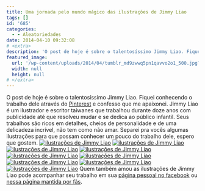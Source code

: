 ```yaml
---
title: Uma jornada pelo mundo mágico das ilustrações de Jimmy Liao
tags: []
id: '685'
categories:
  - - Aleatoriedades
date: 2014-04-10 09:32:08
# <extra>
description: 'O post de hoje é sobre o talentosíssimo Jimmy Liao. Fiquei conhecendo o trabalho dele através do Pinterest e confesso que me apaixonei. Jimmy Liao é um ilustrador e escritor taiwanes que trabalhou durante doze anos com publicidade até que resolveu mudar e se dedica ao público infantil. Seus trabalhos são ricos em detalhes, cheios de personalidade e de uma delicadeza incrível, não tem como não amar. Separei pra vocês algumas ilustrações para que possam conhecer um pouco do trabalho dele, espero que gostem. Quem também amou as ilustrações de Jimmy Liao pode acompanhar seu trabalho em sua página pessoal no facebook ou nessa página mantida por fãs.'
featured_image: 
  url: '/wp-content/uploads/2014/04/tumblr_md9zwwq5pn1qavvo2o1_500.jpg?w=650'
  width: null
  height: null
# </extra>
---
```


O post de hoje é sobre o talentosíssimo Jimmy Liao. Fiquei conhecendo o trabalho dele através do [Pinterest](https://www.pinterest.com/nunonunnal/jimmy-liao/ "Pinterest") e confesso que me apaixonei. Jimmy Liao é um ilustrador e escritor taiwanes que trabalhou durante doze anos com publicidade até que resolveu mudar e se dedica ao público infantil. Seus trabalhos são ricos em detalhes, cheios de personalidade e de uma delicadeza incrível, não tem como não amar. Separei pra vocês algumas ilustrações para que possam conhecer um pouco do trabalho dele, espero que gostem. [![ilustrações de Jimmy Liao](/wp-content/uploads/2014/04/tumblr_md9zwwq5pn1qavvo2o1_500.jpg?w=650)](/wp-content/uploads/2014/04/tumblr_md9zwwq5pn1qavvo2o1_500.jpg) [![ilustrações de Jimmy Liao](/wp-content/uploads/2014/04/jimmy_moon_forgets_m-06.jpg?w=650)](/wp-content/uploads/2014/04/jimmy_moon_forgets_m-06.jpg) [![ilustrações de Jimmy Liao](/wp-content/uploads/2014/04/jimmy-001.jpg?w=650)](/wp-content/uploads/2014/04/jimmy-001.jpg) [![ilustrações de Jimmy Liao](/wp-content/uploads/2014/04/5251dcf174f1d74397c99981f94e06b1.jpg?w=650)](/wp-content/uploads/2014/04/5251dcf174f1d74397c99981f94e06b1.jpg) [![ilustrações de Jimmy Liao](/wp-content/uploads/2014/04/img_bk34_02.jpg?w=650)](/wp-content/uploads/2014/04/img_bk34_02.jpg) [![ilustrações de Jimmy Liao](/wp-content/uploads/2014/04/79841d683f2c4bc.jpeg?w=650)](/wp-content/uploads/2014/04/79841d683f2c4bc.jpeg) [![ilustrações de Jimmy Liao](/wp-content/uploads/2014/04/bcd3ebe3c8a2d2e3298def0a291bc52d.jpg?w=650)](/wp-content/uploads/2014/04/bcd3ebe3c8a2d2e3298def0a291bc52d.jpg) [![ilustrações de Jimmy Liao](/wp-content/uploads/2014/04/3b3c8f8b76117416832df3297a771cae.jpg?w=650)](/wp-content/uploads/2014/04/3b3c8f8b76117416832df3297a771cae.jpg) [![ilustrações de Jimmy Liao](/wp-content/uploads/2014/04/1e89569ede51a89b4b0f2478f0ef876b.jpg?w=650)](/wp-content/uploads/2014/04/1e89569ede51a89b4b0f2478f0ef876b.jpg) Quem também amou as ilustrações de Jimmy Liao pode acompanhar seu trabalho em sua [página pessoal no facebook](https://www.facebook.com/jmy.spa) ou [nessa página mantida por fãs](https://www.facebook.com/jimmyliao.illustration.books).
